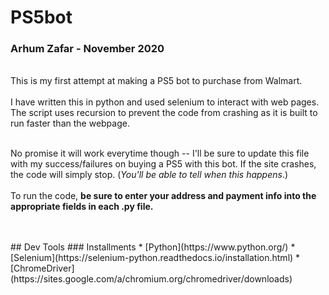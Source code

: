 # PS5bot

### Arhum Zafar - November 2020
<br>
This is my first attempt at making a PS5 bot to purchase from Walmart.
<br>

<br>
I have written this in python and used selenium to interact with web pages. The script uses recursion to prevent the code from crashing as it is built to run faster than the webpage. 
<br>
<br>

No promise it will work everytime though -- I'll be sure to update this file with my success/failures on buying a PS5 with this bot.
If the site crashes, the code will simply stop. (*You'll be able to tell when this happens*.)
<br>
<br>
To run the code, **be sure to enter your address and payment info into the appropriate fields in each .py file.**

<br>
<br>
## Dev Tools
### Installments
* [Python](https://www.python.org/)
* [Selenium](https://selenium-python.readthedocs.io/installation.html)
* [ChromeDriver](https://sites.google.com/a/chromium.org/chromedriver/downloads)


